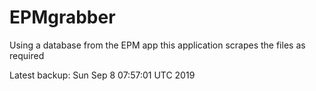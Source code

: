 # EPMgrabber
Using a database from the EPM app this application scrapes the files as required


Latest backup: Sun Sep 8 07:57:01 UTC 2019
